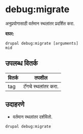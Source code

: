 # debug:migrate
अनुप्रयोगासाठी वर्तमान स्थलांतर प्रदर्शित करा.

**वापर:**
```
drupal debug:migrate [arguments]
mid
```

## उपलब्ध वितर्क
वितर्क | तपशील
---------|-------------
tag | टॅगचे स्थलांतर करा.

## उदाहरणे
* वर्तमान स्थलांतर दर्शवितो.
```
drupal debug:migrate
```
